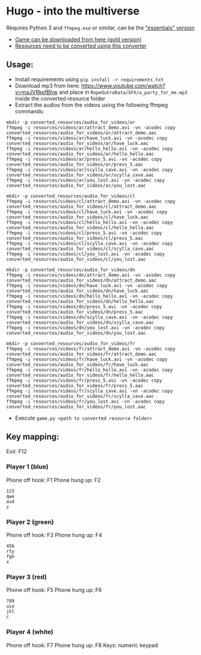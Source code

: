 # Hugo - into the multiverse

Requires Python 3 and `ffmpeg.exe` or similar, can be the ["essentials" version](https://www.gyan.dev/ffmpeg/builds/)

- [Game can be downloaded from here (gold version)](https://sites.google.com/view/ajugarconhugopc/juegos?authuser=0)
- [Resources need to be converted using this converter](../converter)

## Usage:
- Install requirements using `pip install -r requirements.txt`
- Download mp3 from here: https://www.youtube.com/watch?v=maJVRkefBhw and place in `RopeOutroData/SFX/a_party_for_me.mp3` inside the converted resource folder
- Extract the audios from the videos using the following ffmpeg commands:
```
mkdir -p converted_resources/audio_for_videos/ar
ffmpeg -i resources/videos/ar/attract_demo.avi -vn -acodec copy converted_resources/audio_for_videos/ar/attract_demo.aac
ffmpeg -i resources/videos/ar/have_luck.avi -vn -acodec copy converted_resources/audio_for_videos/ar/have_luck.aac
ffmpeg -i resources/videos/ar/hello_hello.avi -vn -acodec copy converted_resources/audio_for_videos/ar/hello_hello.aac
ffmpeg -i resources/videos/ar/press_5.avi -vn -acodec copy converted_resources/audio_for_videos/ar/press_5.aac
ffmpeg -i resources/videos/ar/scylla_cave.avi -vn -acodec copy converted_resources/audio_for_videos/ar/scylla_cave.aac
ffmpeg -i resources/videos/ar/you_lost.avi -vn -acodec copy converted_resources/audio_for_videos/ar/you_lost.aac

mkdir -p converted_resources/audio_for_videos/cl
ffmpeg -i resources/videos/cl/attract_demo.avi -vn -acodec copy converted_resources/audio_for_videos/cl/attract_demo.aac
ffmpeg -i resources/videos/cl/have_luck.avi -vn -acodec copy converted_resources/audio_for_videos/cl/have_luck.aac
ffmpeg -i resources/videos/cl/hello_hello.avi -vn -acodec copy converted_resources/audio_for_videos/cl/hello_hello.aac
ffmpeg -i resources/videos/cl/press_5.avi -vn -acodec copy converted_resources/audio_for_videos/cl/press_5.aac
ffmpeg -i resources/videos/cl/scylla_cave.avi -vn -acodec copy converted_resources/audio_for_videos/cl/scylla_cave.aac
ffmpeg -i resources/videos/cl/you_lost.avi -vn -acodec copy converted_resources/audio_for_videos/cl/you_lost.aac

mkdir -p converted_resources/audio_for_videos/dn
ffmpeg -i resources/videos/dn/attract_demo.avi -vn -acodec copy converted_resources/audio_for_videos/dn/attract_demo.aac
ffmpeg -i resources/videos/dn/have_luck.avi -vn -acodec copy converted_resources/audio_for_videos/dn/have_luck.aac
ffmpeg -i resources/videos/dn/hello_hello.avi -vn -acodec copy converted_resources/audio_for_videos/dn/hello_hello.aac
ffmpeg -i resources/videos/dn/press_5.avi -vn -acodec copy converted_resources/audio_for_videos/dn/press_5.aac
ffmpeg -i resources/videos/dn/scylla_cave.avi -vn -acodec copy converted_resources/audio_for_videos/dn/scylla_cave.aac
ffmpeg -i resources/videos/dn/you_lost.avi -vn -acodec copy converted_resources/audio_for_videos/dn/you_lost.aac

mkdir -p converted_resources/audio_for_videos/fr
ffmpeg -i resources/videos/fr/attract_demo.avi -vn -acodec copy converted_resources/audio_for_videos/fr/attract_demo.aac
ffmpeg -i resources/videos/fr/have_luck.avi -vn -acodec copy converted_resources/audio_for_videos/fr/have_luck.aac
ffmpeg -i resources/videos/fr/hello_hello.avi -vn -acodec copy converted_resources/audio_for_videos/fr/hello_hello.aac
ffmpeg -i resources/videos/fr/press_5.avi -vn -acodec copy converted_resources/audio_for_videos/fr/press_5.aac
ffmpeg -i resources/videos/fr/scylla_cave.avi -vn -acodec copy converted_resources/audio_for_videos/fr/scylla_cave.aac
ffmpeg -i resources/videos/fr/you_lost.avi -vn -acodec copy converted_resources/audio_for_videos/fr/you_lost.aac

```
- Execute `game.py <path to converted resource folder>`

## Key mapping:

Exit: F12

### Player 1 (blue)
Phone off hook: F1
Phone hung up: F2
```
123
qwe
asd
z
```

### Player 2 (green)
Phone off hook: F3
Phone hung up: F4
```
456
rty
fgh
x
```

### Player 3 (red)
Phone off hook: F5
Phone hung up: F6

```
789
uio
jkl
c
```

### Player 4 (white)
Phone off hook: F7
Phone hung up: F8
Keys: numeric keypad
